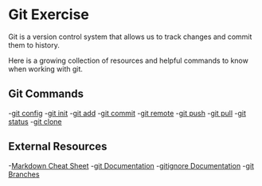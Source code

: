 # Git Exercise

Git is a version control system that allows us to track changes and commit them to history.

Here is a growing collection of resources and helpful commands to know when working with git.

## Git Commands
-[git config](./Commands/Config.md)
-[git init](./Commands/init.md)
-[git add](./Commands/Add.md)
-[git commit](./Commands/Commit.md)
-[git remote](./Commands/Remote.md)
-[git push](./Commands/Push.md)
-[git pull](./Commands/Pull.md)
-[git status](./Commands/Status.md)
-[git clone](./Commands/Clone.md)

## External Resources
-[Markdown Cheat Sheet](https://www.markdownguide.ort/cheat-sheet)
-[git Documentation](https://git-scm.com/docs)
-[gitignore Documentation](https://git-scm.com/docs/gitignore)
-[git Branches](https://git-scm.com/book/en/v2/Git-Branching-Branches-in-a-Nutshell)
